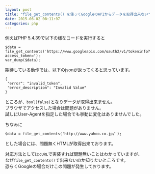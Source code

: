 ```yaml
---
layout: post
title: "file_get_contents() を使ってGoogleのAPIからデータを取得出来ない"
date: 2015-06-02 08:11:07
categories: php
---
```

<p>例えばPHP 5.4.39で以下の様なコードを実行すると</p>

<pre><code>$data = file_get_contents('https://www.googleapis.com/oauth2/v1/tokeninfo?access_token=');
var_dump($data);
</code></pre>

<p>期待している動作では、以下のjsonが返ってくると思っています。</p>

<pre><code>{
 "error": "invalid_token",
 "error_description": "Invalid Value"
}
</code></pre>

<p>ところが、<code>bool(false)</code>となりデータが取得出来ません。<br>
ブラウザでアクセスした場合は問題がありません。<br>
試しにUser-Agentを指定した場合でも挙動に変化はありませんでした。</p>

<p>ちなみに</p>

<pre><code>$data = file_get_contents('http://www.yahoo.co.jp/');
</code></pre>

<p>とした場合には、問題無くHTMLが取得出来ております。</p>

<p>対応方法としては<code>cURL</code>で実装すれば問題無いことはわかっていますが、<br>
なぜ<code>file_get_contents()</code>で出来ないのか知りたいところです。<br>
恐らくGoogleの場合だけこの問題が発生しております。</p>

